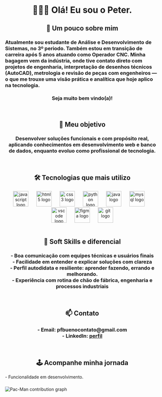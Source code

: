 <h1 align="center">👋🏽😊 Olá! Eu sou o Peter.</h1>

###

<h2 align="center">📖 Um pouco sobre mim</h2>

###

<h3 align="left">Atualmente sou estudante de Análise e Desenvolvimento de Sistemas, no 3º periodo. Também estou em transição de carreira após 5 anos atuando como Operador CNC. Minha bagagem vem da indústria, onde tive contato direto com projetos de engenharia, interpretação de desenhos técnicos (AutoCAD), metrologia e revisão de peças com engenheiros — o que me trouxe uma visão prática e analítica que hoje aplico na tecnologia.</h3>

<h3 align="center">Seja muito bem vindo(a)!</h3>
<br>

###

<h2 align="center">🎯 Meu objetivo</h2>

###

<h3 align="center">Desenvolver soluções  funcionais e com propósito real, aplicando conhecimentos em desenvolvimento web e banco de dados, enquanto evoluo como profissional de tecnologia.</h3>
<br>


<h2 align="center">🛠️ Tecnologias que mais utilizo</h2>

###

<div align="center">
  <img src="https://cdn.jsdelivr.net/gh/devicons/devicon/icons/javascript/javascript-original.svg" height="50" alt="javascript logo"  />
  <img width="18" />
  <img src="https://cdn.jsdelivr.net/gh/devicons/devicon/icons/html5/html5-original.svg" height="50" alt="html5 logo"  />
  <img width="18" />
  <img src="https://cdn.jsdelivr.net/gh/devicons/devicon/icons/css3/css3-original.svg" height="50" alt="css3 logo"  />
  <img width="18" />
  <img src="https://cdn.jsdelivr.net/gh/devicons/devicon/icons/python/python-original.svg" height="50" alt="python logo"  />
  <img width="18" />
  <img src="https://cdn.jsdelivr.net/gh/devicons/devicon/icons/java/java-original.svg" height="50" alt="java logo"  />
  <img width="18" />
  <img src="https://cdn.jsdelivr.net/gh/devicons/devicon/icons/mysql/mysql-original.svg" height="50" alt="mysql logo"  />
  <img width="18" />
  <img src="https://cdn.jsdelivr.net/gh/devicons/devicon/icons/vscode/vscode-original.svg" height="50" alt="vscode logo"  />
  <img width="18" />
  <img src="https://skillicons.dev/icons?i=figma" height="50" alt="figma logo"  />
  <img width="18" />
  <img src="https://skillicons.dev/icons?i=git" height="50" alt="git logo"  />
</div>
<br>

###

<h2 align="center">💼 Soft Skills e diferencial</h2>

###

<h3 align="center">-  Boa comunicação com equipes técnicas e usuários finais<br>- Facilidade em entender e explicar soluções com clareza<br>- Perfil autodidata e resiliente: aprender fazendo, errando e melhorando. <br>- Experiência com rotina de chão de fábrica, engenharia e processos industriais</h3>
<br>

###

<h2 align="center">📫 Contato</h2>

###

<h3 align="center">- Email: pfbuenocontato@gmail.com  <br>- LinkedIn: <a href="https://www.linkedin.com/in/peterson-fbueno" target="_blank">perfil</a></h3>
<br>

###

<h2 align="center">🕹️ Acompanhe minha jornada</h2>
  - Funcionalidade em desenvolvimento.

###
<picture>
  <source media="(prefers-color-scheme: dark)" srcset="https://raw.githubusercontent.com/peter-bueno/peter-bueno/output/pacman-contribution-graph-dark.svg">
  <source media="(prefers-color-scheme: light)" srcset="https://raw.githubusercontent.com/peter-bueno/peter-bueno/output/pacman-contribution-graph.svg">
  <img alt="Pac-Man contribution graph" src="https://raw.githubusercontent.com/peter-bueno/peter-bueno/output/pacman-contribution-graph.svg">
</picture>

###
